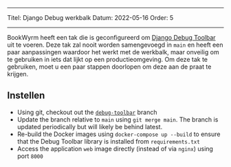 - - -
Titel: Django Debug werkbalk Datum: 2022-05-16 Order: 5
- - -

BookWyrm heeft een tak die is geconfigureerd om [Django Debug Toolbar](https://django-debug-toolbar.readthedocs.io/en/latest/) uit te voeren. Deze tak zal nooit worden samengevoegd in `main` en heeft een paar aanpassingen waardoor het werkt met de werkbalk, maar onveilig om te gebruiken in iets dat lijkt op een productieomgeving. Om deze tak te gebruiken, moet u een paar stappen doorlopen om deze aan de praat te krijgen.

## Instellen

- Using git, checkout out the [`debug-toolbar`](https://github.com/bookwyrm-social/bookwyrm/tree/debug-toolbar) branch
- Update the branch relative to `main` using `git merge main`. The branch is updated periodically but will likely be behind latest.
- Re-build the Docker images using `docker-compose up --build` to ensure that the Debug Toolbar library is installed from `requirements.txt`
- Access the application `web` image directly (instead of via `nginx`) using port `8000`
